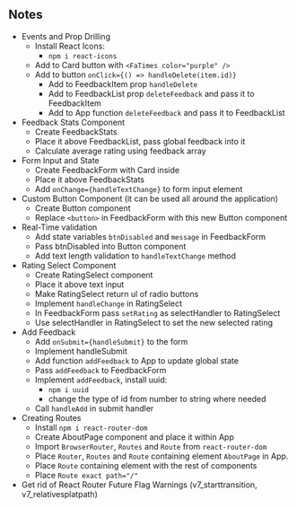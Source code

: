 ## Notes

- Events and Prop Drilling
  - Install React Icons:
    - `npm i react-icons`
  - Add to Card button with `<FaTimes color="purple" />`
  - Add to button `onClick={() => handleDelete(item.id)}`
    - Add to FeedbackItem prop `handleDelete`
    - Add to FeedbackList prop `deleteFeedback` and pass it to FeedbackItem
    - Add to App function `deleteFeedback` and pass it to FeedbackList
- Feedback Stats Component
  - Create FeedbackStats
  - Place it above FeedbackList, pass global feedback into it
  - Calculate average rating using feedback array
- Form Input and State
  - Create FeedbackForm with Card inside
  - Place it above FeedbackStats
  - Add `onChange={handleTextChange}` to form input element
- Custom Button Component (it can be used all around the application)
  - Create Button component
  - Replace `<button>` in FeedbackForm with this new Button component
- Real-Time validation
  - Add state variables `btnDisabled` and `message` in FeedbackForm
  - Pass btnDisabled into Button component
  - Add text length validation to `handleTextChange` method
- Rating Select Component
  - Create RatingSelect component
  - Place it above text input
  - Make RatingSelect return ul of radio buttons
  - Implement `handleChange` in RatingSelect
  - In FeedbackForm pass `setRating` as selectHandler to RatingSelect
  - Use selectHandler in RatingSelect to set the new selected rating
- Add Feedback
  - Add `onSubmit={handleSubmit}` to the form
  - Implement handleSubmit
  - Add function `addFeedback` to App to update global state
  - Pass `addFeedback` to FeedbackForm
  - Implement `addFeedback`, install uuid:
    - `npm i uuid`
    - change the type of id from number to string where needed
  - Call `handleAdd` in submit handler
- Creating Routes
  - Install `npm i react-router-dom`
  - Create AboutPage component and place it within App
  - Import `BrowserRouter`, `Routes` and `Route` from `react-router-dom`
  - Place `Router`, `Routes` and `Route` containing element `AboutPage` in App.
  - Place `Route` containing element with the rest of components
  - Place `Route exact path="/"`
- Get rid of React Router Future Flag Warnings (v7_starttransition, v7_relativesplatpath)
